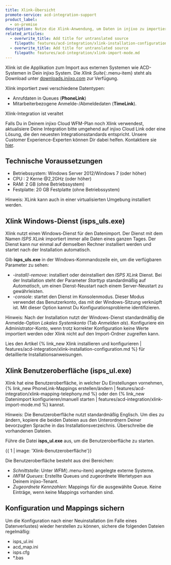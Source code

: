 ```yaml
---
title: Xlink-Übersicht
promote-service: acd-integration-support
product_label:
  - on-premise
description: Nutze die Xlink-Anwendung, um Daten in injixo zu importieren. Erfahre, wie Du sie installierst und konfigurierst.
related_articles:
  - overwrite_title: Add title for untranslated source
    filepath: features/acd-integration/xlink-installation-configuration.md
  - overwrite_title: Add title for untranslated source
    filepath: features/acd-integration/xlink-import-mode.md
---
```


Xlink ist die Applikation zum Import aus externen Systemen wie ACD-Systemen in Dein injixo System. Die _Xlink Suite_{:.menu-item} steht als Download unter [downloads.injixo.com](https://downloads.injixo.com) zur Verfügung.

Xlink importiert zwei verschiedene Datentypen:

- Anrufdaten in Queues (**PhoneLink**)
- Mitarbeiterbezogene Anmelde-/Abmeldedaten (**TimeLink**).

<div markdown="1" class="hint-box-default hint-box-red">

Xlink-Integration ist veraltet

Falls Du in Deinem injixo Cloud WFM-Plan noch Xlink verwendest, aktualisiere Deine Integration bitte umgehend auf injixo Cloud Link oder eine Lösung, die den neuesten Integrationsstandards entspricht. Unsere Customer Experience-Experten können Dir dabei helfen. Kontaktiere sie [hier](https://www.injixo.com/contact/?message_type=support-enquiry&message=Ich%20m%C3%B6chte%20Unterst%C3%BCtzung%20beim%20Update%20meiner%20Integration.%20Mir%20ist%20bewusst,%20dass%20dies%20notwendig%20ist,%20um%20den%20Datenimport%20zu%20injixo%20auch%20nach%20dem%2030.%20Januar%202023%20ohne%20Unterbrechung%20zu%20gew%C3%A4hrleisten.).

</div>

## Technische Voraussetzungen

- Betriebssystem: Windows Server 2012/Windows 7 (oder höher)
- CPU : 2 Kerne \@2,2GHz (oder höher)
- RAM: 2 GB (ohne Betriebssystem)
- Festplatte: 20 GB Festplatte (ohne Betriebssystem)

Hinweis: XLink kann auch in einer virtualisierten Umgebung installiert werden.

## Xlink Windows-Dienst (isps_uls.exe)

Xlink nutzt einen Windows-Dienst für den Datenimport. Der Dienst mit dem Namen _ISPS XLink_ importiert immer alle Daten eines ganzen Tages. Der Dienst kann nur einmal auf demselben Rechner installiert werden und startet nach der Installation automatisch.

Gib **isps_uls.exe** in der Windows-Kommandozeile ein, um die verfügbaren Parameter zu sehen:

- _-install_/_-remove_: installiert oder deinstalliert den _ISPS XLink_ Dienst. Bei der Installation steht der Parameter _Starttyp_ standardmäßig auf _Automatisch_, um einen Dienst-Neustart nach einem Server-Neustart zu gewährleisten.
- _-console_: startet den Dienst im Konsolenmodus. Dieser Modus verwendet das Benutzerkonto, das mit der Windows-Sitzung verknüpft ist. Mit dieser Option kannst Du Konfigurationsprobleme identifizieren.

Hinweis: Nach der Installation nutzt der Windows-Dienst standardmäßig die Anmelde-Option _Lokales Systemkonto_ (Tab _Anmelden als_). Konfiguriere ein Administrator-Konto, wenn trotz korrekter Konfiguration keine Werte importiert werden oder Xlink nicht auf den Import-Ordner zugreifen kann.

Lies den Artikel {% link_new Xlink installieren und konfigurieren | features/acd-integration/xlink-installation-configuration.md %} für detaillierte Installationsanweisungen.

## Xlink Benutzeroberfläche (isps_ul.exe)

Xlink hat eine Benutzeroberfläche, in welcher Du Einstellungen vornehmen, {% link_new PhoneLink-Mappings erstellen/ändern | features/acd-integration/xlink-mapping-telephony.md %} oder den {% link_new Datenimport konfigurieren/manuell starten | features/acd-integration/xlink-import-mode.md %} kannst.

Hinweis: Die Benutzeroberfläche nutzt standardmäßig Englisch. Um dies zu ändern, kopiere die beiden Dateien aus den Unterordnern Deiner bevorzugten Sprache in das Installationsverzeichnis. Überschreibe die vorhandenen Dateien.

Führe die Datei **isps_ul.exe** aus, um die Benutzeroberfläche zu starten.

{{ 1 | image: 'Xlink-Benutzeroberfläche'}}

Die Benutzeroberfläche besteht aus drei Bereichen:

- _Schnittstelle_: Unter _WFM_{:.menu-item} angelegte externe Systeme.
- _iWFM Queues_: Erstellte Queues und zugeordnete Wertetypen aus Deinem injixo-Tenant.
- _Zugeordnete Kennzahlen_: Mappings für die ausgewählte Queue. Keine Einträge, wenn keine Mappings vorhanden sind.

## Konfiguration und Mappings sichern

Um die Konfiguration nach einer Neuinstallation (im Falle eines Datenverlustes) wieder herstellen zu können, sichere die folgenden Dateien regelmäßig:

- isps_ul.ini
- acd_map.ini
- isps.cfg
- \*.bas
